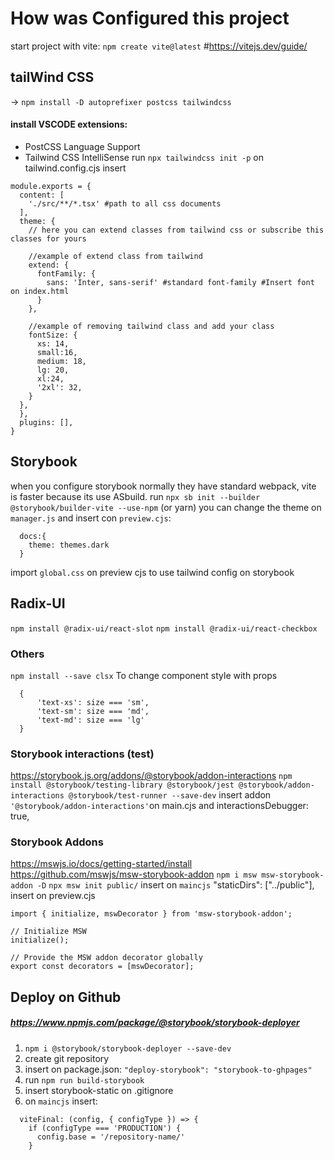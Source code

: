 # How was Configured this project

start project with vite:
`npm create vite@latest` #https://vitejs.dev/guide/

## tailWind CSS
-> `npm install -D autoprefixer postcss tailwindcss`
#### install VSCODE extensions:
- PostCSS Language Support
- Tailwind CSS IntelliSense
run `npx tailwindcss init -p`
on tailwind.config.cjs
insert 
```
module.exports = {
  content: [
    './src/**/*.tsx' #path to all css documents
  ],
  theme: {
    // here you can extend classes from tailwind css or subscribe this classes for yours

    //example of extend class from tailwind
    extend: {
      fontFamily: {
        sans: 'Inter, sans-serif' #standard font-family #Insert font on index.html
      }
    },

    //example of removing tailwind class and add your class
    fontSize: {
      xs: 14,
      small:16,
      medium: 18,
      lg: 20,
      xl:24,
      '2xl': 32,            
    }
  },
  },
  plugins: [],
}

```

## Storybook
when you configure storybook normally they have standard webpack, vite is faster because its use ASbuild.
run `npx sb init --builder @storybook/builder-vite --use-npm` (or yarn) 
you can change the theme on `manager.js` and insert con `preview.cjs`:
```
  docs:{
    theme: themes.dark
  }
```

import `global.css` on preview cjs to use tailwind config on storybook

## Radix-UI
`npm install @radix-ui/react-slot`
`npm install @radix-ui/react-checkbox`

### Others
`npm install --save clsx`
To change component style with props
```
  {
      'text-xs': size === 'sm',
      'text-sm': size === 'md',
      'text-md': size === 'lg'
  }
```

### Storybook interactions (test)
https://storybook.js.org/addons/@storybook/addon-interactions
`npm install @storybook/testing-library @storybook/jest @storybook/addon-interactions @storybook/test-runner --save-dev`
insert addon `'@storybook/addon-interactions'`on main.cjs and interactionsDebugger: true,

### Storybook Addons
https://mswjs.io/docs/getting-started/install
https://github.com/mswjs/msw-storybook-addon
`npm i msw msw-storybook-addon -D`
`npx msw init public/`
insert on `maincjs`  "staticDirs": ["../public"],
insert on preview.cjs
```
import { initialize, mswDecorator } from 'msw-storybook-addon';

// Initialize MSW
initialize();

// Provide the MSW addon decorator globally
export const decorators = [mswDecorator];
```

## Deploy on Github
##### https://www.npmjs.com/package/@storybook/storybook-deployer
1. `npm i @storybook/storybook-deployer --save-dev`
2. create git repository
3. insert on package.json: `"deploy-storybook": "storybook-to-ghpages"`
4. run `npm run build-storybook`
5. insert storybook-static on .gitignore
6. on `maincjs` insert:
```
  viteFinal: (config, { configType }) => {
    if (configType === 'PRODUCTION') {
      config.base = '/repository-name/'
    }
```
